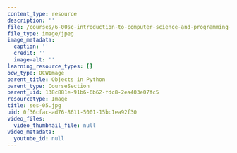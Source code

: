 ```yaml
---
content_type: resource
description: ''
file: /courses/6-00sc-introduction-to-computer-science-and-programming-spring-2011/0f36cfacad768611500115bc1ea92f30_ses-05.jpg
file_type: image/jpeg
image_metadata:
  caption: ''
  credit: ''
  image-alt: ''
learning_resource_types: []
ocw_type: OCWImage
parent_title: Objects in Python
parent_type: CourseSection
parent_uid: 138c881e-91b6-6b62-fdc8-2ea403e07fc5
resourcetype: Image
title: ses-05.jpg
uid: 0f36cfac-ad76-8611-5001-15bc1ea92f30
video_files:
  video_thumbnail_file: null
video_metadata:
  youtube_id: null
---
```

